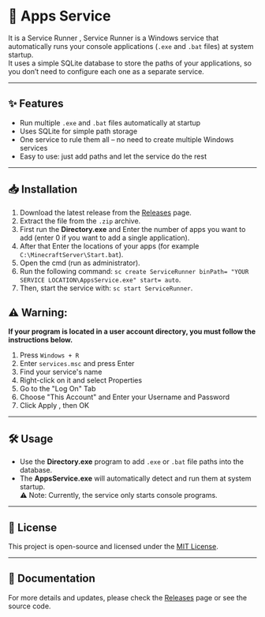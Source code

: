 # 🚀 Apps Service

It is a Service Runner , Service Runner is a Windows service that automatically runs your console applications (`.exe` and `.bat` files) at system startup.  
It uses a simple SQLite database to store the paths of your applications, so you don’t need to configure each one as a separate service.

---

## ✨ Features
- Run multiple `.exe` and `.bat` files automatically at startup
- Uses SQLite for simple path storage
- One service to rule them all – no need to create multiple Windows services
- Easy to use: just add paths and let the service do the rest

---

## 📥 Installation
1. Download the latest release from the [Releases](../../releases) page.
2. Extract the file from the `.zip` archive.
3. First run the **Directory.exe** and Enter the number of apps you want to add (enter 0 if you want to add a single application).
4. After that Enter the locations of your apps (for example `C:\MinecraftServer\Start.bat`).
5. Open the cmd (run as administrator).
6. Run the following command: `sc create ServiceRunner binPath= "YOUR SERVICE LOCATION\AppsService.exe" start= auto`.
7. Then, start the service with: `sc start ServiceRunner`.

## ⚠️ Warning:
**If your program is located in a user account directory, you must follow the instructions below.** 
1. Press `Windows + R`
2. Enter `services.msc` and press Enter
3. Find your service's name
4. Right-click on it and select Properties
5. Go to the "Log On" Tab
6. Choose "This Account" and Enter your Username and Password
7. Click Apply , then OK

---
## 🛠️ Usage
- Use the **Directory.exe** program to add `.exe` or `.bat` file paths into the database.  
- The **AppsService.exe** will automatically detect and run them at system startup.  
⚠️ Note: Currently, the service only starts console programs.

---

## 📄 License
This project is open-source and licensed under the [MIT License](LICENSE).

---
## 📘 Documentation
For more details and updates, please check the [Releases](../../releases) page or see the source code.  
